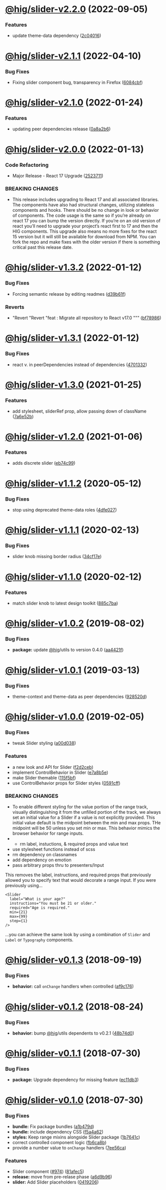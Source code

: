 # [@hig/slider-v2.2.0](https://github.com/Autodesk/hig/compare/@hig/slider@2.1.1...@hig/slider@2.2.0) (2022-09-05)


### Features

* update theme-data dependency ([2c04016](https://github.com/Autodesk/hig/commit/2c04016))

# [@hig/slider-v2.1.1](https://github.com/Autodesk/hig/compare/@hig/slider@2.1.0...@hig/slider@2.1.1) (2022-04-10)


### Bug Fixes

* Fixing slider component bug, transparency in Firefox ([6084cbf](https://github.com/Autodesk/hig/commit/6084cbf))

# [@hig/slider-v2.1.0](https://github.com/Autodesk/hig/compare/@hig/slider@2.0.0...@hig/slider@2.1.0) (2022-01-24)


### Features

* updating peer dependencies release ([0a8a2b6](https://github.com/Autodesk/hig/commit/0a8a2b6))

# [@hig/slider-v2.0.0](https://github.com/Autodesk/hig/compare/@hig/slider@1.3.2...@hig/slider@2.0.0) (2022-01-13)


### Code Refactoring

* Major Release - React 17 Upgrade ([2523711](https://github.com/Autodesk/hig/commit/2523711))


### BREAKING CHANGES

* This release includes upgrading to React 17 and all associated libraries. The components have also had structural changes, utilizing stateless components and hooks. There should be no change in look or behavior of components. The code usage is the same so if you’re already on react 17 you can bump the version directly. If you’re on an old version of react you’ll need to upgrade your project’s react first to 17 and then the HIG components. This upgrade also means no more fixes for the react 15 version but it will still be available for download from NPM. You can fork the repo and make fixes with the older version if there is something critical past this release date.

# [@hig/slider-v1.3.2](https://github.com/Autodesk/hig/compare/@hig/slider@1.3.1...@hig/slider@1.3.2) (2022-01-12)


### Bug Fixes

* Forcing semantic release by editing readmes ([d39b61f](https://github.com/Autodesk/hig/commit/d39b61f))


### Reverts

* "Revert "Revert "feat : Migrate all repository to React v17.0 """ ([bf78986](https://github.com/Autodesk/hig/commit/bf78986))

# [@hig/slider-v1.3.1](https://github.com/Autodesk/hig/compare/@hig/slider@1.3.0...@hig/slider@1.3.1) (2022-01-12)


### Bug Fixes

*  react v. in peerDependencies instead of dependencies ([4701332](https://github.com/Autodesk/hig/commit/4701332))

# [@hig/slider-v1.3.0](https://github.com/Autodesk/hig/compare/@hig/slider@1.2.0...@hig/slider@1.3.0) (2021-01-25)


### Features

* add stylesheet, sliderRef prop, allow passing down of className ([7a6e52b](https://github.com/Autodesk/hig/commit/7a6e52b))

# [@hig/slider-v1.2.0](https://github.com/Autodesk/hig/compare/@hig/slider@1.1.2...@hig/slider@1.2.0) (2021-01-06)


### Features

* adds discrete slider ([eb74c99](https://github.com/Autodesk/hig/commit/eb74c99))

# [@hig/slider-v1.1.2](https://github.com/Autodesk/hig/compare/@hig/slider@1.1.1...@hig/slider@1.1.2) (2020-05-12)


### Bug Fixes

* stop using deprecated theme-data roles ([4dfe027](https://github.com/Autodesk/hig/commit/4dfe027))

# [@hig/slider-v1.1.1](https://github.com/Autodesk/hig/compare/@hig/slider@1.1.0...@hig/slider@1.1.1) (2020-02-13)


### Bug Fixes

* slider knob missing border radius ([34cf17e](https://github.com/Autodesk/hig/commit/34cf17e))

# [@hig/slider-v1.1.0](https://github.com/Autodesk/hig/compare/@hig/slider@1.0.2...@hig/slider@1.1.0) (2020-02-12)


### Features

* match slider knob to latest design toolkit ([885c7ba](https://github.com/Autodesk/hig/commit/885c7ba))

# [@hig/slider-v1.0.2](https://github.com/Autodesk/hig/compare/@hig/slider@1.0.1...@hig/slider@1.0.2) (2019-08-02)


### Bug Fixes

* **package:** update [@hig](https://github.com/hig)/utils to version 0.4.0 ([aa4421f](https://github.com/Autodesk/hig/commit/aa4421f))

# [@hig/slider-v1.0.1](https://github.com/Autodesk/hig/compare/@hig/slider@1.0.0...@hig/slider@1.0.1) (2019-03-13)


### Bug Fixes

* theme-context and theme-data as peer dependencies ([928520d](https://github.com/Autodesk/hig/commit/928520d))

# [@hig/slider-v1.0.0](https://github.com/Autodesk/hig/compare/@hig/slider@0.1.3...@hig/slider@1.0.0) (2019-02-05)


### Bug Fixes

* tweak Slider styling ([a00d038](https://github.com/Autodesk/hig/commit/a00d038))


### Features

* a new look and API for Slider ([f2d2ceb](https://github.com/Autodesk/hig/commit/f2d2ceb))
* implement ControlBehavior in Slider ([e7a8b5e](https://github.com/Autodesk/hig/commit/e7a8b5e))
* make Slider themable ([115f5bf](https://github.com/Autodesk/hig/commit/115f5bf))
* use ControlBehavior props for Slider styles ([0591cff](https://github.com/Autodesk/hig/commit/0591cff))


### BREAKING CHANGES

* To enable different styling for the value portion of the range track,
visually distinguishing it from the unfilled portion of the track,
we always set an initial value for a Slider if a value is not explicitly
provided. This initial value default is the midpoint between the min and
max props. THe midpoint will be 50 unless you set min or max. This
behavior mimics the browser behavior for range inputs.
* * rm label, instuctions, & required props and value text
* use stylesheet functions instead of scss
* rm dependency on classnames
* add dependency on emotion
* pass arbitrary props thru to presenters/Input

This removes the label, instructions, and required props that
previously allowed you to specify text that would decorate a range
input. If you were previously using...

```
<Slider
  label="What is your age?"
  instructions="You must be 21 or older."
  required="Age is required."
  min={21}
  max={99}
  step={1}
/>
```

...you can achieve the same look by using a combination of `Slider` and
`Label` or `Typography` components.

# [@hig/slider-v0.1.3](https://github.com/Autodesk/hig/compare/@hig/slider@0.1.2...@hig/slider@0.1.3) (2018-09-19)


### Bug Fixes

* **behavior:** call `onChange` handlers when controlled ([af9c176](https://github.com/Autodesk/hig/commit/af9c176))

# [@hig/slider-v0.1.2](https://github.com/Autodesk/hig/compare/@hig/slider@0.1.1...@hig/slider@0.1.2) (2018-08-24)


### Bug Fixes

* **behavior:** bump [@hig](https://github.com/hig)/utils dependents to v0.2.1 ([48b74d0](https://github.com/Autodesk/hig/commit/48b74d0))

<a name="@hig/slider-v0.1.1"></a>
# [@hig/slider-v0.1.1](https://github.com/Autodesk/hig/compare/@hig/slider@0.1.0...@hig/slider@0.1.1) (2018-07-30)


### Bug Fixes

* **package:** Upgrade dependency for missing feature ([ec11db3](https://github.com/Autodesk/hig/commit/ec11db3))

<a name="@hig/slider-v0.1.0"></a>
# [@hig/slider-v0.1.0](https://github.com/Autodesk/hig/compare/@hig/slider@0.0.0...@hig/slider@0.1.0) (2018-07-30)


### Bug Fixes

* **bundle:** Fix package bundles ([a1b479d](https://github.com/Autodesk/hig/commit/a1b479d))
* **bundle:** include dependency CSS ([f5a4a62](https://github.com/Autodesk/hig/commit/f5a4a62))
* **styles:** Keep range mixins alongside Slider package ([1b7641c](https://github.com/Autodesk/hig/commit/1b7641c))
* correct controlled component logic ([fb6ca8b](https://github.com/Autodesk/hig/commit/fb6ca8b))
* provide a number value to `onChange` handlers ([7ee56ca](https://github.com/Autodesk/hig/commit/7ee56ca))


### Features

* Slider component ([#974](https://github.com/Autodesk/hig/issues/974)) ([81afec5](https://github.com/Autodesk/hig/commit/81afec5))
* **release:** move from pre-relase phase ([a6d9b96](https://github.com/Autodesk/hig/commit/a6d9b96))
* **slider:** Add Slider placeholders ([0419206](https://github.com/Autodesk/hig/commit/0419206))
